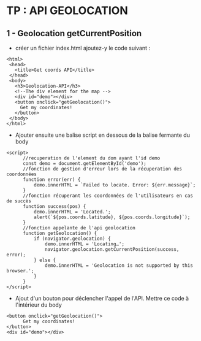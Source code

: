 # TP : API GEOLOCATION

## 1 - Geolocation getCurrentPosition

 - créer un fichier index.html ajoutez-y le code suivant : 
 ````
<html>
  <head>
    <title>Get coords API</title>   
  </head>
  <body>
    <h3>Geolocation-API</h3>
    <!--The div element for the map -->
    <div id="demo"></div>
    <button onclick="getGeolocation()">
      Get my coordinates!
    </button>
  </body>
</html>
 ````

 - Ajouter ensuite une balise script en dessous de la balise fermante du body
````
<script>
      //recuperation de l'element du dom ayant l'id demo
      const demo = document.getElementById('demo');
      //fonction de gestion d'erreur lors de la récuperation des coordonnées
      function error(err) {
          demo.innerHTML = `Failed to locate. Error: ${err.message}`;
      }
      //fonction récuperant les coordonnées de l'utilisateurs en cas de succès  
      function success(pos) {
          demo.innerHTML = 'Located.';
          alert(`${pos.coords.latitude}, ${pos.coords.longitude}`);
      }
      //fonction appelante de l'api geolocation
      function getGeolocation() {
          if (navigator.geolocation) {
              demo.innerHTML = 'Locating…';
              navigator.geolocation.getCurrentPosition(success, error);
          } else { 
              demo.innerHTML = 'Geolocation is not supported by this browser.';
          }
      }
</script>

````
- Ajout d'un bouton pour déclencher l'appel de l'API. Mettre ce code à l'intérieur du body
`````
<button onclick="getGeolocation()">
      Get my coordinates!
</button>
<div id="demo"></div>
`````